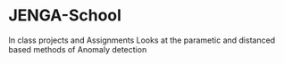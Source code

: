 # JENGA-School
In class projects and Assignments
Looks at the parametic and distanced based methods of Anomaly detection
